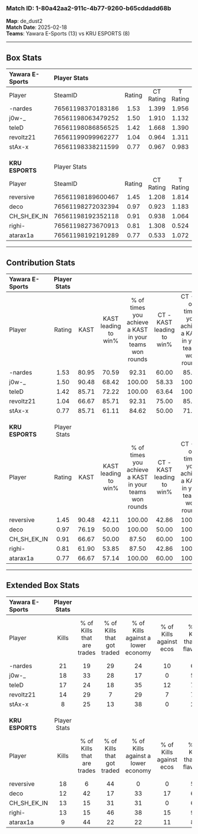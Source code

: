 ### Match ID: 1-80a42aa2-911c-4b77-9260-b65cddadd68b  
**Map**: de_dust2  
**Match Date**: 2025-02-18  
**Teams**: Yawara E-Sports (13) vs KRU ESPORTS (8)  

---  

## Box Stats  

| **Yawara E-Sports** | Player Stats      |        |           |          |       |       |       |         |        |      |     |
| :- | :- | :-: | :-: | :-: | :-: | :-: | :-: | :-: | :-: | :-: | :-: |
| Player              | SteamID           | Rating | CT Rating | T Rating | KAST  |  ADR  | Kills | Assists | Deaths | K/D  | HS% |
| -nardes             | 76561198370183186 |  1.53  |   1.399   |  1.956   | 80.95 | 105.6 |  21   |    7    |   14   | 1.50 | 33  |
| j0w-_               | 76561198063479252 |  1.50  |   1.910   |  1.132   | 90.48 | 88.6  |  18   |    7    |   11   | 1.64 | 61  |
| teleD               | 76561198086856525 |  1.42  |   1.668   |  1.390   | 85.71 | 97.5  |  17   |   11    |   13   | 1.31 | 41  |
| revoltz21           | 76561199099962277 |  1.04  |   0.964   |  1.311   | 66.67 | 55.5  |  14   |    3    |   11   | 1.27 | 57  |
| stAx-x              | 76561198338211599 |  0.77  |   0.967   |  0.983   | 85.71 | 42.7  |   8   |    5    |   16   | 0.50 | 75  |
|                     |                   |        |           |          |       |       |       |         |        |      |     |
|                     |                   |        |           |          |       |       |       |         |        |      |     |
|                     |                   |        |           |          |       |       |       |         |        |      |     |
| **KRU ESPORTS**     | Player Stats      |        |           |          |       |       |       |         |        |      |     |
| Player              | SteamID           | Rating | CT Rating | T Rating | KAST  |  ADR  | Kills | Assists | Deaths | K/D  | HS% |
| reversive           | 76561198189600467 |  1.45  |   1.208   |  1.814   | 90.48 | 112.8 |  18   |    7    |   16   | 1.13 | 38  |
| deco                | 76561198272032394 |  0.97  |   0.923   |  1.183   | 76.19 | 68.7  |  12   |    4    |   15   | 0.80 | 33  |
| CH_SH_EK_IN         | 76561198192352118 |  0.91  |   0.938   |  1.064   | 66.67 | 69.3  |  13   |    2    |   16   | 0.81 | 38  |
| righi-              | 76561198273670913 |  0.81  |   1.308   |  0.524   | 61.90 | 60.1  |  13   |    0    |   17   | 0.76 | 53  |
| atarax1a            | 76561198192191289 |  0.77  |   0.533   |  1.072   | 66.67 | 53.3  |   9   |    8    |   14   | 0.64 | 33  |
---  

## Contribution Stats  

| **Yawara E-Sports** | Player Stats |       |                      |                                                        |                           |                                                             |                          |                                                            |
| :- | :-: | :-: | :-: | :-: | :-: | :-: | :-: | :-: |
| Player              |    Rating    | KAST  | KAST leading to win% | % of times you achieve a KAST in your teams won rounds | CT - KAST leading to win% | CT - % of times you achieve a KAST in your teams won rounds | T - KAST leading to win% | T - % of times you achieve a KAST in your teams won rounds |
| -nardes             |     1.53     | 80.95 |        70.59         |                         92.31                          |           60.00           |                            85.71                            |          85.71           |                           100.00                           |
| j0w-_               |     1.50     | 90.48 |        68.42         |                         100.00                         |           58.33           |                           100.00                            |          85.71           |                           100.00                           |
| teleD               |     1.42     | 85.71 |        72.22         |                         100.00                         |           63.64           |                           100.00                            |          85.71           |                           100.00                           |
| revoltz21           |     1.04     | 66.67 |        85.71         |                         92.31                          |           75.00           |                            85.71                            |          100.00          |                           100.00                           |
| stAx-x              |     0.77     | 85.71 |        61.11         |                         84.62                          |           50.00           |                            71.43                            |          75.00           |                           100.00                           |
|                     |              |       |                      |                                                        |                           |                                                             |                          |                                                            |
|                     |              |       |                      |                                                        |                           |                                                             |                          |                                                            |
|                     |              |       |                      |                                                        |                           |                                                             |                          |                                                            |
| **KRU ESPORTS**     | Player Stats |       |                      |                                                        |                           |                                                             |                          |                                                            |
| Player              |    Rating    | KAST  | KAST leading to win% | % of times you achieve a KAST in your teams won rounds | CT - KAST leading to win% | CT - % of times you achieve a KAST in your teams won rounds | T - KAST leading to win% | T - % of times you achieve a KAST in your teams won rounds |
| reversive           |     1.45     | 90.48 |        42.11         |                         100.00                         |           42.86           |                           100.00                            |          41.67           |                           100.00                           |
| deco                |     0.97     | 76.19 |        50.00         |                         100.00                         |           50.00           |                           100.00                            |          50.00           |                           100.00                           |
| CH_SH_EK_IN         |     0.91     | 66.67 |        50.00         |                         87.50                          |           60.00           |                           100.00                            |          44.44           |                           80.00                            |
| righi-              |     0.81     | 61.90 |        53.85         |                         87.50                          |           42.86           |                           100.00                            |          66.67           |                           80.00                            |
| atarax1a            |     0.77     | 66.67 |        57.14         |                         100.00                         |           60.00           |                           100.00                            |          55.56           |                           100.00                           |
---  

## Extended Box Stats  

| **Yawara E-Sports** | Player Stats |                            |                            |                                    |                         |                              |                                 |        |                             |                                     |                          |                               |                            |
| :- | :-: | :-: | :-: | :-: | :-: | :-: | :-: | :-: | :-: | :-: | :-: | :-: | :-: |
| Player              |    Kills     | % of Kills that are trades | % of Kills that got traded | % of Kills against a lower economy | % of Kills against ecos | % of Kills that are flawless | % of Kills that are close duels | Deaths | % of Deaths that get traded | % of Deaths against a lower economy | % of Deaths against ecos | % of Deaths that are flawless | % of Deaths that are close |
| -nardes             |      21      |             19             |             29             |                 24                 |           10            |              62              |                0                |   14   |             29              |                  7                  |            0             |              64               |             7              |
| j0w-_               |      18      |             33             |             28             |                 17                 |            0            |              56              |                6                |   11   |             27              |                  9                  |            0             |              91               |             9              |
| teleD               |      17      |             24             |             18             |                 35                 |           12            |              71              |                6                |   13   |             38              |                 23                  |            0             |              46               |             8              |
| revoltz21           |      14      |             29             |             7              |                 29                 |            7            |              79              |               14                |   11   |             18              |                 27                  |            0             |              109              |             0              |
| stAx-x              |      8       |             25             |             13             |                 38                 |            0            |              25              |               13                |   16   |             50              |                 19                  |            0             |              63               |             6              |
|                     |              |                            |                            |                                    |                         |                              |                                 |        |                             |                                     |                          |                               |                            |
|                     |              |                            |                            |                                    |                         |                              |                                 |        |                             |                                     |                          |                               |                            |
|                     |              |                            |                            |                                    |                         |                              |                                 |        |                             |                                     |                          |                               |                            |
| **KRU ESPORTS**     | Player Stats |                            |                            |                                    |                         |                              |                                 |        |                             |                                     |                          |                               |                            |
| Player              |    Kills     | % of Kills that are trades | % of Kills that got traded | % of Kills against a lower economy | % of Kills against ecos | % of Kills that are flawless | % of Kills that are close duels | Deaths | % of Deaths that get traded | % of Deaths against a lower economy | % of Deaths against ecos | % of Deaths that are flawless | % of Deaths that are close |
| reversive           |      18      |             6              |             44             |                 0                  |            0            |              56              |                6                |   16   |             25              |                 19                  |            0             |              38               |             13             |
| deco                |      12      |             42             |             17             |                 33                 |           17            |              67              |                8                |   15   |             27              |                  7                  |            0             |              27               |             13             |
| CH_SH_EK_IN         |      13      |             15             |             31             |                 31                 |            0            |              69              |               15                |   16   |             25              |                 19                  |            0             |              75               |             6              |
| righi-              |      13      |             15             |             46             |                 38                 |           15            |              92              |                0                |   17   |             12              |                 24                  |            6             |              88               |             0              |
| atarax1a            |      9       |             44             |             22             |                 22                 |           11            |              89              |                0                |   14   |             14              |                 21                  |            0             |              79               |             0              |
